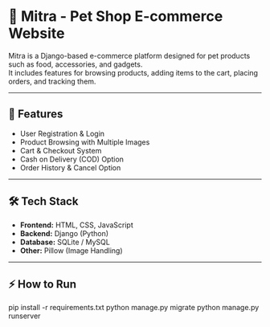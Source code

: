 # 🐾 Mitra - Pet Shop E-commerce Website

Mitra is a Django-based e-commerce platform designed for pet products such as food, accessories, and gadgets.  
It includes features for browsing products, adding items to the cart, placing orders, and tracking them.

---

## 🚀 Features
- User Registration & Login
- Product Browsing with Multiple Images
- Cart & Checkout System
- Cash on Delivery (COD) Option
- Order History & Cancel Option

---

## 🛠️ Tech Stack
- **Frontend:** HTML, CSS, JavaScript
- **Backend:** Django (Python)
- **Database:** SQLite / MySQL
- **Other:** Pillow (Image Handling)

---

## ⚡ How to Run
pip install -r requirements.txt
python manage.py migrate
python manage.py runserver
